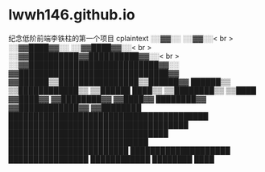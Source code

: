 # lwwh146.github.io
纪念低阶前端李铁柱的第一个项目
cplaintext
░░▓▓░░ ░░▓▓░░< br >
░░▓▓████▓▓░░ ░░▓▓████▓▓░░< br >
░░▓▓██████████▓▓██████████▓▓░░< br >
░░▓▓██████████████████████████▓▓░░
▓▓██████████████████████████████▓▓
▓▓██████▒▒████████████████▒▒██████▓▓
██████▒▒ ▒▒████████████▒▒ ▒▒██████
████▒▒ ▒▒████████▒▒ ▒▒████
▓▓████▓▓ ▓▓████████▓▓ ▓▓████▓▓
████████▓▓ ▓▓████████████▓▓ ▓▓████████
████████████████████████████████████████
████████████████████████████████████
████████████████████████████████
████████████████████████████
████████████████████████
████████████████████
████████████████
████████████
████████
████
